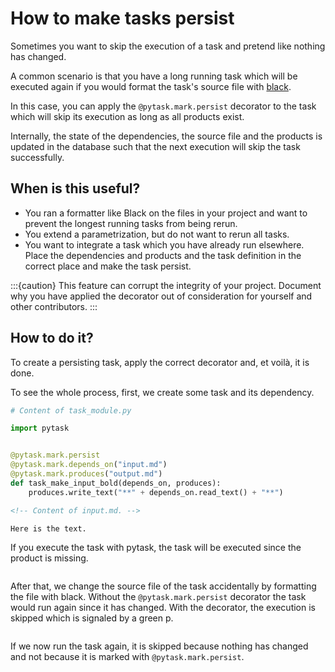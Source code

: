 # How to make tasks persist

Sometimes you want to skip the execution of a task and pretend like nothing has changed.

A common scenario is that you have a long running task which will be executed again if
you would format the task's source file with [black](https://github.com/psf/black).

In this case, you can apply the `@pytask.mark.persist` decorator to the task which
will skip its execution as long as all products exist.

Internally, the state of the dependencies, the source file and the products is updated
in the database such that the next execution will skip the task successfully.

## When is this useful?

- You ran a formatter like Black on the files in your project and want to prevent the
  longest running tasks from being rerun.
- You extend a parametrization, but do not want to rerun all tasks.
- You want to integrate a task which you have already run elsewhere. Place the
  dependencies and products and the task definition in the correct place and make the
  task persist.

:::{caution}
This feature can corrupt the integrity of your project. Document why you
have applied the decorator out of consideration for yourself and other contributors.
:::

## How to do it?

To create a persisting task, apply the correct decorator and, et voilà, it is done.

To see the whole process, first, we create some task and its dependency.

```python
# Content of task_module.py

import pytask


@pytask.mark.persist
@pytask.mark.depends_on("input.md")
@pytask.mark.produces("output.md")
def task_make_input_bold(depends_on, produces):
    produces.write_text("**" + depends_on.read_text() + "**")
```

```md
<!-- Content of input.md. -->

Here is the text.
```

If you execute the task with pytask, the task will be executed since the product is
missing.

```{image} /_static/images/persist-executed.png
```

After that, we change the source file of the task accidentally by formatting the file
with black. Without the `@pytask.mark.persist` decorator the task would run again
since it has changed. With the decorator, the execution is skipped which is signaled by
a green p.

```{image} /_static/images/persist-persisted.png
```

If we now run the task again, it is skipped because nothing has changed and not because
it is marked with `@pytask.mark.persist`.

```{image} /_static/images/persist-skipped-successfully.png
```
